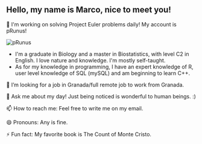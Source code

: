 ## Hello, my name is Marco, nice to meet you!

🌱 I'm working on solving Project Euler problems daily! My account is pRunus!

![pRunus](https://github.com/user-attachments/assets/a070dda8-355b-44bc-bd1e-747d99d808c5)


- I'm a graduate in Biology and a master in Biostatistics, with level C2 in English. I love nature and knowledge. I'm mostly self-taught.
- As for my knowledge in programming, I have an expert knowledge of R, user level knowledge of SQL (mySQL) and am beginning to learn C++.

🤔 I’m looking for a job in Granada/full remote job to work from Granada.

💬 Ask me about my day! Just being noticed is wonderful to human beings. :)

📫 How to reach me: Feel free to write me on my email.

😄 Pronouns: Any is fine.

⚡ Fun fact: My favorite book is The Count of Monte Cristo.
